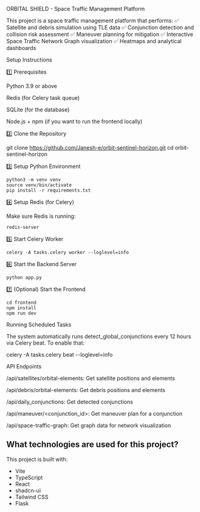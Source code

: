ORBITAL SHIELD - Space Traffic Management Platform

This project is a space traffic management platform that performs:
✅ Satellite and debris simulation using TLE data
✅ Conjunction detection and collision risk assessment
✅ Maneuver planning for mitigation
✅ Interactive Space Traffic Network Graph visualization
✅ Heatmaps and analytical dashboards

Setup Instructions

1️⃣ Prerequisites

Python 3.9 or above

Redis (for Celery task queue)

SQLite (for the database)

Node.js + npm (if you want to run the frontend locally)

2️⃣ Clone the Repository

git clone https://github.com/Janesh-e/orbit-sentinel-horizon.git
cd orbit-sentinel-horizon

3️⃣ Setup Python Environment

```
python3 -m venv venv
source venv/bin/activate
pip install -r requirements.txt
```

4️⃣ Setup Redis (for Celery)

Make sure Redis is running:

```
redis-server
```

5️⃣ Start Celery Worker

```
celery -A tasks.celery worker --loglevel=info
```

6️⃣ Start the Backend Server

```
python app.py
```

7️⃣ (Optional) Start the Frontend

```
cd frontend
npm install
npm run dev
```

Running Scheduled Tasks

The system automatically runs detect_global_conjunctions every 12 hours via Celery beat. To enable that:

celery -A tasks.celery beat --loglevel=info

API Endpoints

/api/satellites/orbital-elements: Get satellite positions and elements

/api/debris/orbital-elements: Get debris positions and elements

/api/daily_conjunctions: Get detected conjunctions

/api/maneuver/<conjunction_id>: Get maneuver plan for a conjunction

/api/space-traffic-graph: Get graph data for network visualization


## What technologies are used for this project?

This project is built with:

- Vite
- TypeScript
- React
- shadcn-ui
- Tailwind CSS
- Flask



